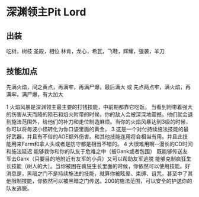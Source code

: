 # 深渊领主Pit Lord

## 出装
吃树，树枝
圣殿，相位
林肯，龙心，希瓦，飞鞋，辉耀，强袭，羊刀

## 技能加点
先满火焰，间之黄点，再满牢，再满尸爆，最后满大
或
先点两点牢，满火焰，再满牢，满尸爆，有大加大

1 火焰风暴是深渊领主最主要的打钱技能，中前期都靠它吃饭。
当看到附带着强大的伤害从天而降的陨石和焰火附带的时候，你的敌人会被深深地震撼，他们就会退到施法范围外，给他们的补刀和走位制造麻烦。当你的火焰风暴达到3级的时候，你可以将每波小怪转化为你口袋里面的黄金。
3 这是一个对付持续施法技能的最好武器，并且有不俗的AOE额外伤害。和其他技能连用将会相当有用。并且此技能用来Farm和拿人头或者是防守都是相当不错的。
4 大很难用啊--漫长的CD时间和施法延迟
能够救你和你的队友于危难之中（被Gank或者包围）
既能够传送友军去Gank（只要目的地附近有友军的小兵）又可以帮助友军逃脱
能够克制疯狂生长技能（树人的大）。当你被困在疯狂生长里面的时候，你依然可以使用技能。好消息是，黑暗之门不是持续施法的技能，就算你被眩晕、束缚、诅咒，甚至中了其他限制技能，你依然可以被黑暗之门传送。200的施法范围，可以安全的护送你的队友逃脱。
